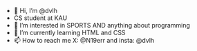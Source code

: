 - 👋 Hi, I’m @dvlh
- CS student at KAU 
- 👀 I’m interested in SPORTS AND anything about programming
- 🌱 I’m currently learning HTML and CSS
- 📫 How to reach me X: @N19err and insta: @dvlh

<!--
**dvlh/dvlh** is a ✨ _special_ ✨ repository because its `README.md` (this file) appears on your GitHub profile.

Here are some ideas to get you started:

- 🔭 I’m currently working on ...
- 🌱 I’m currently learning ...
- 👯 I’m looking to collaborate on ...
- 🤔 I’m looking for help with ...
- 💬 Ask me about ...
- 📫 How to reach me: ...
- 😄 Pronouns: ...
- ⚡ Fun fact: ...
-->
